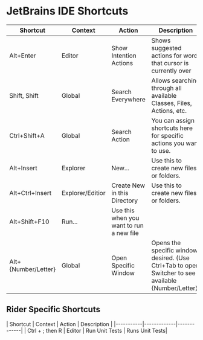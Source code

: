 # JetBrains IDE Shortcuts
| Shortcut | Context | Action | Description |
|----------|---------|--------|-------------|
| Alt+Enter | Editor | Show Intention Actions | Shows suggested actions for word that cursor is currently over |
| Shift, Shift | Global | Search Everywhere | Allows searching through all available Classes, Files, Actions, etc. |
| Ctrl+Shift+A | Global | Search Action | You can assign shortcuts here for specific actions you want to use. |
| Alt+Insert | Explorer | New... | Use this to create new files or folders.|
| Alt+Ctrl+Insert | Explorer/Editior | Create New in this Directory | Use this to create new files or folders. |
| Alt+Shift+F10 | Run... | Use this when you want to run a new file|
| Alt+{Number/Letter} | Global | Open Specific Window | Opens the specific window desired. (Use Ctrl+Tab to open Switcher to see available {Number/Letter})

## Rider Specific Shortcuts
| Shortcut | Context | Action | Description |
|-----------|-------------|-------------|
| Ctrl + ; then R | Editor | Run Unit Tests | Runs Unit Tests|
